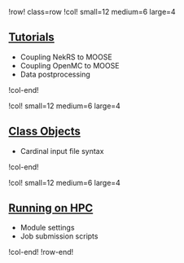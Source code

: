 !row! class=row
!col! small=12 medium=6 large=4

## [Tutorials](tutorials/index.md)

- Coupling NekRS to MOOSE
- Coupling OpenMC to MOOSE
- Data postprocessing

!col-end!

!col! small=12 medium=6 large=4

## [Class Objects](source/index.md)

- Cardinal input file syntax

!col-end!

!col! small=12 medium=6 large=4

## [Running on HPC](hpc.md)

- Module settings
- Job submission scripts

!col-end!
!row-end!
